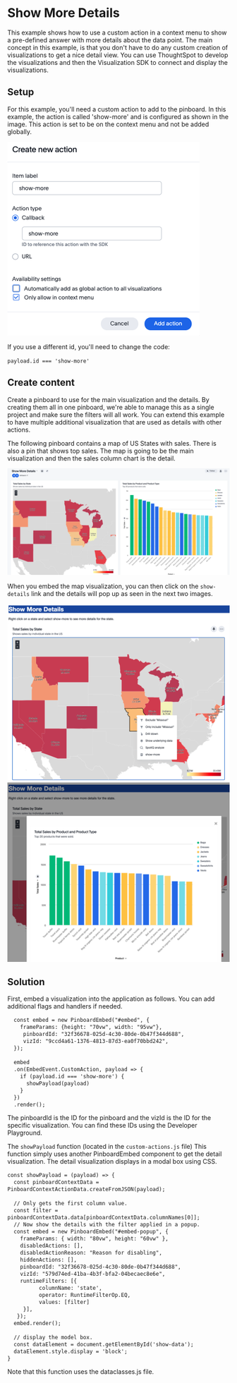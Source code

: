 # Show More Details

This example shows how to use a custom action in a context menu to show a pre-defined answer with more details about the data point.  The main concept in this example, is that you don't have to do any custom creation of visualizations to get a nice detail view.  You can use ThoughtSpot to develop the visualizations and then the Visualization SDK to connect and display the visualizations. 

## Setup

For this example, you'll need a custom action to add to the pinboard.  In this example, the action is called 'show-more' and is configured as shown in the image.  This action is set to be on the context menu and not be added globally.

![Custom action configuration](images/ca_custom_action.png)

If you use a different id, you'll need to change the code:

`payload.id === 'show-more'`

## Create content

Create a pinboard to use for the main visualization and the details.  By creating them all in one pinboard, we're able to manage this as a single project and make sure the filters will all work.  You can extend this example to have multiple additional visualization that are used as details with other actions.

The following pinboard contains a map of US States with sales.  There is also a pin that shows top sales.  The map is going to be the main visualization and then the sales column chart is the detail.

![Map of sales](images/ca_pinboard.png)

When you embed the map visualization, you can then click on the `show-details` link and the details will pop up as seen in the next two images.

![Map with context link](images/ca_selection.png)
![Pop-up of details](images/ca_popup.png)

## Solution

First, embed a visualization into the application as follows.  You can add additional flags and handlers if needed.

~~~
  const embed = new PinboardEmbed("#embed", {
    frameParams: {height: "70vw", width: "95vw"},
     pinboardId: "32f36678-025d-4c30-80de-0b47f344d688",
     vizId: "9ccd4a61-1376-4813-87d3-ea0f70bbd242",
  });

  embed
  .on(EmbedEvent.CustomAction, payload => {
    if (payload.id === 'show-more') {
      showPayload(payload)
    }
  })
  .render();
~~~

The pinboardId is the ID for the pinboard and the vizId is the ID for the specific visualization.  You can find these IDs using the Developer Playground.

The `showPayload` function (located in the `custom-actions.js` file) This function simply uses another PinboardEmbed component to get the detail visualization.  The detail visualization displays in a modal box using CSS.  

~~~
const showPayload = (payload) => {
  const pinboardContextData = PinboardContextActionData.createFromJSON(payload);

  // Only gets the first column value.
  const filter = pinboardContextData.data[pinboardContextData.columnNames[0]];
  // Now show the details with the filter applied in a popup.
  const embed = new PinboardEmbed("#embed-popup", {
    frameParams: { width: "80vw", height: "60vw" },
    disabledActions: [],
    disabledActionReason: "Reason for disabling",
    hiddenActions: [],
    pinboardId: "32f36678-025d-4c30-80de-0b47f344d688",
    vizId: "579d74ed-41ba-4b3f-bfa2-04becaec8e6e",
    runtimeFilters: [{
          columnName: 'state',
          operator: RuntimeFilterOp.EQ,
          values: [filter]
     }],
   });
  embed.render();

  // display the model box.
  const dataElement = document.getElementById('show-data');
  dataElement.style.display = 'block';
}
~~~

Note that this function uses the dataclasses.js file.
